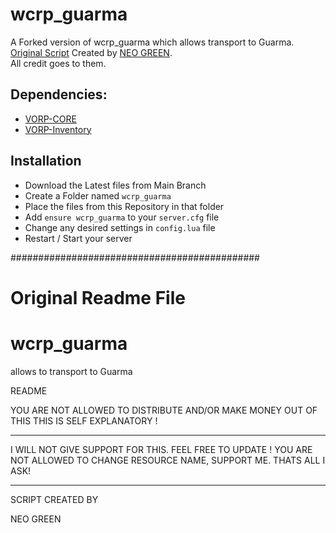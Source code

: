 # wcrp_guarma
A Forked version of wcrp_guarma which allows transport to Guarma.  
[Original Script](https://github.com/NeoGaming22/wcrp_guarma) Created by [NEO GREEN](https://github.com/NeoGaming22).  
All credit goes to them.

## Dependencies:
- [VORP-CORE](https://github.com/VORPCORE/VORP-Core)
- [VORP-Inventory](https://github.com/VORPCORE/VORP-Inventory)

## Installation
- Download the Latest files from Main Branch
- Create a Folder named `wcrp_guarma`
- Place the files from this Repository in that folder
- Add `ensure wcrp_guarma` to your `server.cfg` file
- Change any desired settings in `config.lua` file
- Restart / Start your server


#############################################
# Original Readme File

# wcrp_guarma
allows to transport to Guarma


README

YOU ARE NOT ALLOWED TO DISTRIBUTE AND/OR MAKE MONEY OUT OF THIS
THIS IS SELF EXPLANATORY ! 
____________________________________________________________________________________________________________________________________

I WILL NOT GIVE SUPPORT FOR THIS. FEEL FREE TO UPDATE ! YOU ARE NOT ALLOWED TO CHANGE RESOURCE NAME, SUPPORT ME. THATS ALL I ASK!
____________________________________________________________________________________________________________________________________


SCRIPT CREATED BY 

NEO GREEN
